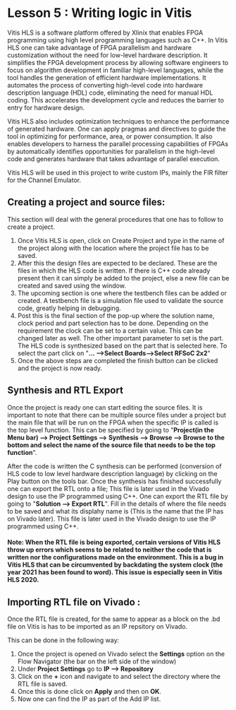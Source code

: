 # Lesson 5 : Writing logic in Vitis

 Vitis HLS is a software platform offered by Xlinix that enables FPGA programming using high level programming languages such as C++. In Vitis HLS one can take advantage of FPGA parallelism and hardware customization without the need for low-level hardware description. It simplifies the FPGA development process by allowing software engineers to focus on algorithm development in familiar high-level languages, while the tool handles the generation of efficient hardware implementations. It automates the process of converting high-level code into hardware description language (HDL) code, eliminating the need for manual HDL coding. This accelerates the development cycle and reduces the barrier to entry for hardware design.

 Vitis HLS also includes optimization techniques to enhance the performance of generated hardware. One can apply pragmas and directives to guide the tool in optimizing for performance, area, or power consumption. It also enables developers to harness the parallel processing capabilities of FPGAs by automatically identifies opportunities for parallelism in the high-level code and generates hardware that takes advantage of parallel execution.

 Vitis HLS will be used in this project to write custom IPs, mainly the FIR filter for the Channel Emulator.

 ## Creating a project and source files:

 This section will deal with the general procedures that one has to follow to create a project.

 1) Once Vitis HLS is open, click on Create Project and type in the name of the project along with the location where the project file has to be saved.
 2) After this the design files are expected to be declared. These are the files in which the HLS code is written. If there is C++ code already present then it can simply be added to the project, else a new file can be created and saved using the window.
 3) The upcoming section is one where the testbench files can be added or created. A testbench file is a simulation file used to validate the source code, greatly helping in debugging.
 4) Post this is the final section of the pop-up where the solution name, clock period and part selection has to be done. Depending on the requirement the clock can be set to a certain value. This can be changed later as well. The other important parameter to set is the part. The HLS code is synthesized based on the part that is selected here. To select the part click on "**... -->Select Boards-->Select RFSoC 2x2**"
 5) Once the above steps are completed the finish button can be clicked and the project is now ready.

## Synthesis and RTL Export
Once the project is ready one can start editing the source files. It is important to note that there can be multiple source files under a project but the main file that will be run on the FPGA when the specific IP is called is the top level function. This can be specified by going to "**Project(in the Menu bar) --> Project Settings --> Synthesis --> Browse --> Browse to the bottom and select the name of the source file that needs to be the top function**".

After the code is written the C synthesis can be performed (conversion of HLS code to low level hardware description language) by clicking on the Play button on the tools bar. Once the synthesis has finished successfully one can export the RTL onto a file;  This file is later used in the Vivado design to use the IP programmed using C++. One can export the RTL file by going to "**Solution --> Export RTL**". Fill in the details of where the file needs to be saved and what its displahy name is (This is the name that the IP has on Vivado later). This file is later used in the Vivado design to use the IP programmed using C++.

#### Note: When the RTL file is being exported, certain versions of Vitis HLS throw up errors which seems to be related to neither the code that is written nor the configurations made on the environment. This is a bug in Vitis HLS that can be circumvented by backdating the system clock (the year 2021 has been found to word). This issue is especially seen in Vitis HLS 2020.

## Importing RTL file on Vivado :

Once the RTL file is created, for the same to appear as a block on the .bd file on Vitis is has to be imported as an IP repsitory on Vivado.

This can be done in the following way:
 1) Once the project is opened on Vivado select the **Settings** option on the Flow Navigator (the bar on the left side of the window)
 2) Under **Project Settings** go to **IP --> Repository**
 3) Click on the **+** icon and navigate to and select the directory where the RTL file is saved.
 4) Once this is done click on **Apply** and then on **OK**.
 5) Now one can find the IP as part of the Add IP list.
